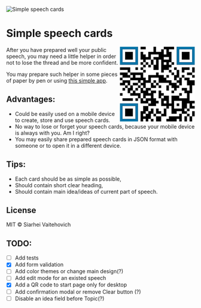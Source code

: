 ![Simple speech cards](https://user-images.githubusercontent.com/3176886/84038222-58584080-a9a8-11ea-89a5-38c494fe2b32.jpg)
# Simple speech cards

<img align="right" width="200" height="200" alt="QR Code link for mobile" src="https://github.com/SW999/speech-cards/raw/master/src/img/qr.png">
After you have prepared well your public speech, you may need a little helper in order not to lose the thread and be more confident.

You may prepare such helper in some pieces of paper by pen or using [this simple app](https://sw999.github.io/speech-cards/).




## Advantages:

- Could be easily used on a mobile device to create, store and use speech cards.
- No way to lose or forget your speech cards, because your mobile device is always with you. Am I right?
- You may easily share prepared speech cards in JSON format with someone or to open it in a different device.

## Tips:

- Each card should be as simple as possible,
- Should contain short clear heading,
- Should contain main idea/ideas of current part of speech.

## License

MIT © Siarhei Vaitehovich

## TODO:

- [ ] Add tests
- [x] Add form validation
- [ ] Add color themes or change main design(?)
- [ ] Add edit mode for an existed speech
- [x] Add a QR code to start page only for desktop
- [ ] Add confirmation modal or remove Clear button (?)
- [ ] Disable an idea field before Topic(?)
